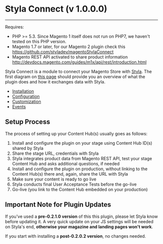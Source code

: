 # Styla Connect (v 1.0.0.0)
---

Requires:
* PHP >= 5.3. Since Magento 1 itself does not run on PHP7, we haven't tested on this PHP version.
* Magento 1.7 or later, for our Magento 2 plugin check this https://github.com/styladev/magentoStylaConnect
* Magento REST API activated to share product information http://devdocs.magento.com/guides/m1x/api/rest/introduction.html

Styla Connect is a module to connect your Magento Store with [Styla](http://www.styla.com/). The first diagram on [this page](https://styladocs.atlassian.net/wiki/spaces/CO/pages/9961481/Technical+Integration) should provide you an overview of what the plugin does and how it exchanges data with Styla.

* [Installation](doc/installation.md)
* [Configuration](doc/configuration.md)
* [Customization](doc/customization.md)
* [Events](doc/events.md)


## Setup Process

The process of setting up your Content Hub(s) usually goes as follows:

1. Install and configure the plugin on your stage using Content Hub ID(s) shared by Styla
2. Share the stage URL, credentials with Styla
4. Styla integrates product data from Magento REST API, test your stage Content Hub and asks additional questions, if needed
5. Install and configure the plugin on production, without linking to the Content Hub(s) there and, again, share the URL with Styla
6. Make sure your content is ready to go live
7. Styla conducts final User Acceptance Tests before the go-live
8. Go-live (you link to the Content Hub embedded on your production)

## Important Note for Plugin Updates

If you've used a **pre-0.2.1.0 version** of this this plugin, please let Styla know before updating it. A very quick update on your JS settings will be needed on Styla's end, **otherwise your magazine and landing pages won't work**. 

If you start with installing a **post-0.2.0.2 version**, no changes needed. 
